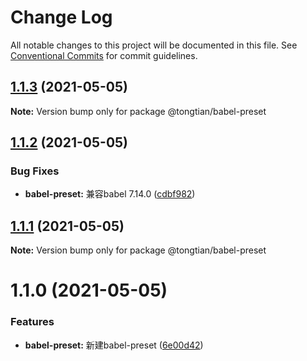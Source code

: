 # Change Log

All notable changes to this project will be documented in this file.
See [Conventional Commits](https://conventionalcommits.org) for commit guidelines.

## [1.1.3](https://github.com/noshower/frontend-presets/compare/@tongtian/babel-preset@1.1.2...@tongtian/babel-preset@1.1.3) (2021-05-05)

**Note:** Version bump only for package @tongtian/babel-preset





## [1.1.2](https://github.com/noshower/frontend-presets/compare/@tongtian/babel-preset@1.1.1...@tongtian/babel-preset@1.1.2) (2021-05-05)


### Bug Fixes

* **babel-preset:** 兼容babel 7.14.0 ([cdbf982](https://github.com/noshower/frontend-presets/commit/cdbf98245c4318842b98f00b0be463c8b9857a5e))





## [1.1.1](https://github.com/noshower/frontend-presets/compare/@tongtian/babel-preset@1.1.0...@tongtian/babel-preset@1.1.1) (2021-05-05)

**Note:** Version bump only for package @tongtian/babel-preset





# 1.1.0 (2021-05-05)


### Features

* **babel-preset:** 新建babel-preset ([6e00d42](https://github.com/noshower/frontend-presets/commit/6e00d422d6a9f124b5712ace87180912aa5c1526))
